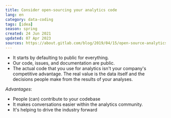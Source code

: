 ```yaml
---
title: Consider open-sourcing your analytics code
lang: en 
category: data-coding
tags: [idea]
season: spring
created: 24 Jun 2021
updated: 07 Apr 2023
sources: https://about.gitlab.com/blog/2019/04/15/open-source-analytics/
---
```


 - It starts by defaulting to public for everything.
 - Our code, issues, and documentation are public.
 - The actual code that you use for analytics isn't your company's competitive advantage. The real value is the data itself and the decisions people make from the results of your analyses.

*Advantages*:
* People (can) contribute to your codebase
* It makes conversations easier within the analytics community.
* It's helping to drive the industry forward